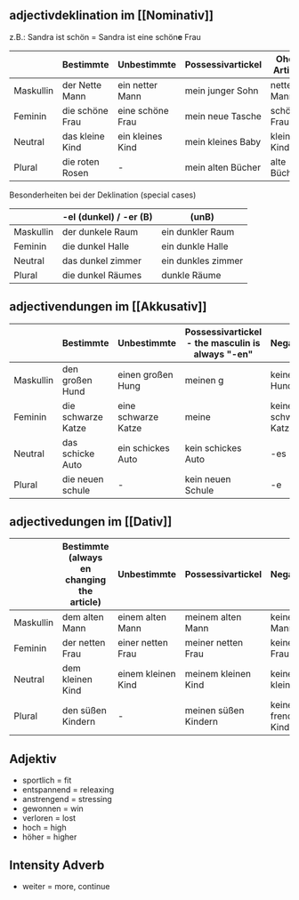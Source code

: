 ## adjectivdeklination im [[Nominativ]]

z.B.: Sandra ist schön = Sandra ist eine schön**e** Frau 

|           | Bestimmte       | Unbestimmte      | Possessivartickel | Ohen Artikel |
| --------- | --------------- | ---------------- | ----------------- | ------------ |
| Maskullin | der Nette Mann  | ein netter Mann  | mein junger Sohn  | netter Mann  |
| Feminin   | die schöne Frau | eine schöne Frau | mein neue Tasche  | schöner Frau |
| Neutral   | das kleine Kind | ein kleines Kind | mein kleines Baby | kleines Kind |
| Plural    | die roten Rosen | -                | mein alten Bücher | alte Bücher  |
Besonderheiten bei der Deklination (special cases)

|           | -el (dunkel) / -er (B) | (unB)              |
| --------- | ---------------------- | ------------------ |
| Maskullin | der dunkele Raum       | ein dunkler Raum   |
| Feminin   | die dunkel Halle       | ein dunkle Halle   |
| Neutral   | das dunkel zimmer      | ein dunkles zimmer |
| Plural    | die dunkel Räumes      | dunkle Räume       |

## adjectivendungen im [[Akkusativ]]

|           | Bestimmte          | Unbestimmte         | Possessivartickel - the masculin is always "-en"       | Negativartikle       | Ohne Artikel |
| --------- | ------------------ | ------------------- | ------------------------------------------------- | -------------------- | ------------ |
| Maskullin | den großen Hund    | einen großen Hung   | meinen g                                               | keinen großen Hund   | -en          |
| Feminin   | die schwarze Katze | eine schwarze Katze | meine                                                  | keine schwarze Katze | -e           |
| Neutral   | das schicke Auto   | ein schickes Auto                                                            | kein schickes Auto   | -es          |
| Plural    | die neuen schule   | -                                                                            | kein neuen Schule    | -e           |

## adjectivedungen im [[Dativ]] 

|           | Bestimmte (always en changing the article) | Unbestimmte        | Possessivartickel    | Negativartikle          | Ohne Artikel  |
| --------- | ------------------------------------------ | ------------------ | -------------------- | ----------------------- | ------------- |
| Maskullin | dem alten Mann                             | einem alten Mann   | meinem alten Mann    | keinem alten Mann       | altem mann    |
| Feminin   | der netten Frau                            | einer netten Frau  | meiner netten Frau   | keiner netten Frau      | netter Frau   |
| Neutral   | dem kleinen Kind                           | einem kleinen Kind | meinem kleinen Kind  | keinem kleinen Kind     | kleinem Kind  |
| Plural    | den süßen Kindern                          | -                  | meinen süßen Kindern | keinen frenchen Kindern | süßen Kindern |

## Adjektiv

+ sportlich = fit
+ entspannend = releaxing
+ anstrengend = stressing 
+ gewonnen = win
+ verloren = lost
+ hoch = high 
+ höher = higher 


## Intensity Adverb 
+ weiter = more, continue